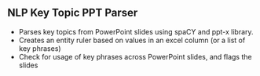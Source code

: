 ## NLP Key Topic PPT Parser
- Parses key topics from PowerPoint slides using spaCY and ppt-x library.
- Creates an entity ruler based on values in an excel column (or a list of key phrases)
- Check for usage of key phrases across PowerPoint slides, and flags the slides
